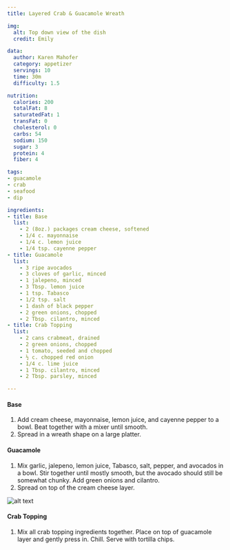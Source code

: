 ```yaml
---
title: Layered Crab & Guacamole Wreath

img:
  alt: Top down view of the dish
  credit: Emily

data:
  author: Karen Mahofer
  category: appetizer
  servings: 10
  time: 30m
  difficulty: 1.5

nutrition:
  calories: 200
  totalFat: 8
  saturatedFat: 1
  transFat: 0
  cholesterol: 0
  carbs: 54
  sodium: 150
  sugar: 3
  protein: 4
  fiber: 4

tags:
- guacamole
- crab
- seafood
- dip

ingredients:
- title: Base
  list:
    - 2 (8oz.) packages cream cheese, softened
    - 1/4 c. mayonnaise
    - 1/4 c. lemon juice
    - 1/4 tsp. cayenne pepper
- title: Guacamole
  list:
    - 3 ripe avocados
    - 3 cloves of garlic, minced
    - 1 jalepeno, minced
    - 3 Tbsp. lemon juice
    - 1 tsp. Tabasco
    - 1/2 tsp. salt
    - 1 dash of black pepper
    - 2 green onions, chopped
    - 2 Tbsp. cilantro, minced
- title: Crab Topping
  list:
    - 2 cans crabmeat, drained
    - 2 green onions, chopped
    - 1 tomato, seeded and chopped
    - ½ c. chopped red onion
    - 1/4 c. lime juice
    - 1 Tbsp. cilantro, minced
    - 2 Tbsp. parsley, minced

---
```


#### Base
1. Add cream cheese, mayonnaise, lemon juice, and cayenne pepper to a bowl. Beat together with a mixer until smooth.
2. Spread in a wreath shape on a large platter.

#### Guacamole
1. Mix garlic, jalepeno, lemon juice, Tabasco, salt, pepper, and avocados in a bowl. Stir together until mostly smooth, but the avocado should still be somewhat chunky. Add green onions and cilantro.
2. Spread on top of the cream cheese layer.

![alt text](https://via.placeholder.com/500x200)

#### Crab Topping
1. Mix all crab topping ingredients together. Place on top of guacamole layer and gently press in. Chill. Serve with tortilla chips.
